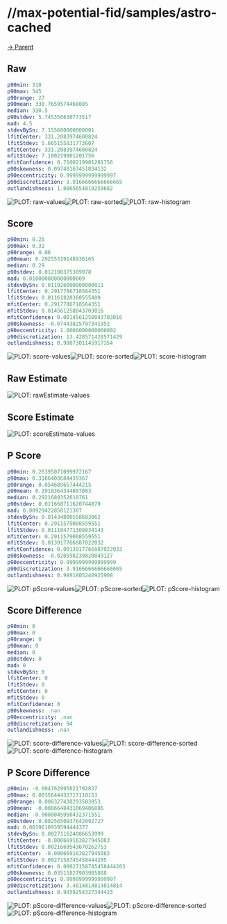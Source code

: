 
# //max-potential-fid/samples/astro-cached

[→ Parent](../..)


## Raw


```yaml
p90min: 318
p90max: 345
p90range: 27
p90mean: 330.7659574468085
median: 330.5
p90stdev: 5.745350630773517
mad: 4.5
stdevBySn: 7.155600000000001
lfitCenter: 331.2083974600824
lfitStdev: 5.665155831773607
mfitCenter: 331.2083974600824
mfitStdev: 7.100219901201756
mfitConfidence: 0.7100219901201756
p90skewness: 0.09748167451834132
p90eccentricity: 0.9999999999999997
p90discretization: 3.9166666666666665
outlandishness: 1.0065654819259682

```

![PLOT: raw-values](./raw/values.svg)![PLOT: raw-sorted](./raw/sorted.svg)![PLOT: raw-histogram](./raw/histogram.svg)
## Score


```yaml
p90min: 0.26
p90max: 0.32
p90range: 0.06
p90mean: 0.29255319148936165
median: 0.29
p90stdev: 0.012198375389978
mad: 0.010000000000000009
stdevBySn: 0.011926000000000011
lfitCenter: 0.2917786718564351
lfitStdev: 0.01161820360555409
mfitCenter: 0.2917786718564351
mfitStdev: 0.014561258843703016
mfitConfidence: 0.0014561258843703016
p90skewness: -0.07443825797341952
p90eccentricity: 1.0000000000000002
p90discretization: 13.428571428571429
outlandishness: 0.9887301145917354

```

![PLOT: score-values](./score/values.svg)![PLOT: score-sorted](./score/sorted.svg)![PLOT: score-histogram](./score/histogram.svg)
## Raw Estimate

![PLOT: rawEstimate-values](./rawEstimate/values.svg)
## Score Estimate

![PLOT: scoreEstimate-values](./scoreEstimate/values.svg)
## P Score


```yaml
p90min: 0.26395071099972167
p90max: 0.3186403684439367
p90range: 0.054689657444215
p90mean: 0.2918364344807083
median: 0.2921689352610761
p90stdev: 0.011668711620744879
mad: 0.00929422858121387
stdevBySn: 0.01434800558683062
lfitCenter: 0.2911579008559551
lfitStdev: 0.011104771308834143
mfitCenter: 0.2911579008559551
mfitStdev: 0.013917766887022032
mfitConfidence: 0.0013917766887022033
p90skewness: -0.020598239820049127
p90eccentricity: 0.9999999999999999
p90discretization: 3.9166666666666665
outlandishness: 0.9891805240925908

```

![PLOT: pScore-values](./pScore/values.svg)![PLOT: pScore-sorted](./pScore/sorted.svg)![PLOT: pScore-histogram](./pScore/histogram.svg)
## Score Difference


```yaml
p90min: 0
p90max: 0
p90range: 0
p90mean: 0
median: 0
p90stdev: 0
mad: 0
stdevBySn: 0
lfitCenter: 0
lfitStdev: 0
mfitCenter: 0
mfitStdev: 0
mfitConfidence: 0
p90skewness: .nan
p90eccentricity: .nan
p90discretization: 94
outlandishness: .nan

```

![PLOT: score-difference-values](./score-difference/values.svg)![PLOT: score-difference-sorted](./score-difference/sorted.svg)![PLOT: score-difference-histogram](./score-difference/histogram.svg)
## P Score Difference


```yaml
p90min: -0.004762995021792837
p90max: 0.0035644432717110153
p90range: 0.008327438293503853
p90mean: -0.0006648431069406886
median: -0.0008045950432371551
p90stdev: 0.0025650937642092727
mad: 0.0019610939594444377
stdevBySn: 0.002711624086653999
lfitCenter: -0.000669163827945083
lfitStdev: 0.0021669543670262753
mfitCenter: -0.000669163827945083
mfitStdev: 0.0027158745458444205
mfitConfidence: 0.00027158745458444203
p90skewness: 0.03515827903985888
p90eccentricity: 0.9999999999999997
p90discretization: 3.4814814814814814
outlandishness: 0.9459254327344423

```

![PLOT: pScore-difference-values](./pScore-difference/values.svg)![PLOT: pScore-difference-sorted](./pScore-difference/sorted.svg)![PLOT: pScore-difference-histogram](./pScore-difference/histogram.svg)